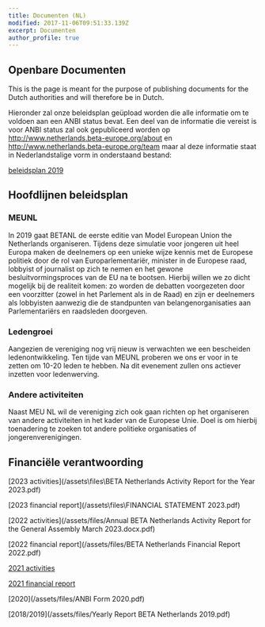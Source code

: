 ```yaml
---
title: Documenten (NL)
modified: 2017-11-06T09:51:33.139Z
excerpt: Documenten
author_profile: true
---
```

## Openbare Documenten

This is the page is meant for the purpose of publishing documents for the Dutch authorities and will therefore be in Dutch.

Hieronder zal onze beleidsplan geüpload worden die alle informatie om te voldoen aan een ANBI status bevat. Een deel van de informatie die vereist is voor ANBI status zal ook gepubliceerd worden op <http://www.netherlands.beta-europe.org/about> en <http://www.netherlands.beta-europe.org/team> maar al deze informatie staat in Nederlandstalige vorm in onderstaand bestand:

[beleidsplan 2019](/assets/files/BeleidsplanBETANL2019.pdf)

## Hoofdlijnen beleidsplan

### MEUNL

In 2019 gaat BETANL de eerste editie van Model European Union the Netherlands organiseren. Tijdens deze simulatie voor jongeren uit heel Europa maken de deelnemers op een unieke wijze kennis met de Europese politiek door de rol van Europarlementariër, minister in de Europese raad, lobbyist of journalist op zich te nemen en het gewone besluitvormingsproces van de EU na te bootsen. Hierbij willen we zo dicht mogelijk bij de realiteit komen: zo worden de debatten voorgezeten door een voorzitter (zowel in het Parlement als in de Raad) en zijn er deelnemers als lobbyisten aanwezig die de standpunten van belangenorganisaties aan Parlementariërs en raadsleden doorgeven.

### Ledengroei
Aangezien de vereniging nog vrij nieuw is verwachten we een bescheiden ledenontwikkeling. Ten tijde van MEUNL proberen we ons er voor in te zetten om 10-20 leden te hebben. Na dit evenement zullen ons actiever inzetten voor ledenwerving.

### Andere activiteiten
Naast MEU NL wil de vereniging zich ook gaan richten op het organiseren van andere activiteiten in het kader van de Europese Unie. Doel is om hierbij toenadering te zoeken tot andere politieke organisaties of jongerenverenigingen.

## Financiële verantwoording
[2023 activities](/assets\files\BETA Netherlands Activity Report for the Year 2023.pdf)

[2023 financial report](/assets\files\FINANCIAL STATEMENT 2023.pdf)

[2022 activities](/assets/files/Annual BETA Netherlands Activity Report for the General Assembly March 2023.docx.pdf)

[2022 financial report](/assets/files/BETA Netherlands Financial Report 2022.pdf)

[2021 activities](/assets/files/BETANetherlandsActivityReport2021.pdf)

[2021 financial report](/assets/files/FINANCIAL_REPORT_2021_BETA_NETHERLANDS.docx.pdf)

[2020](/assets/files/ANBI Form 2020.pdf)

[2018/2019](/assets/files/Yearly Report BETA Netherlands 2019.pdf)

